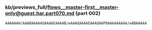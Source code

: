 ### kb/previews_full/flows__master-first__master-only@guest.har.part070.md (part 002)

```md
AAAAAAH/AAABAAAAAQAAAAEAAAAB/wAAAQAAAAEAAAQAAP8AAAAAAAAA/wABAAAAA
```

```
